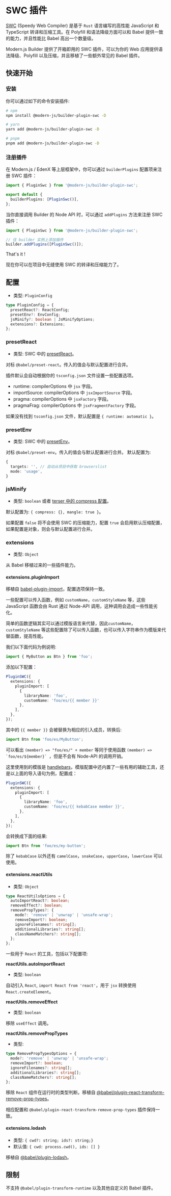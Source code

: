 # SWC 插件

[SWC](https://swc.rs/) (Speedy Web Compiler) 是基于 `Rust` 语言编写的高性能 JavaScript 和 TypeScript 转译和压缩工具。在 Polyfill 和语法降级方面可以和 Babel 提供一致的能力，并且性能比 Babel 高出一个数量级。

Modern.js Builder 提供了开箱即用的 SWC 插件，可以为你的 Web 应用提供语法降级、Polyfill 以及压缩，并且移植了一些额外常见的 Babel 插件。

## 快速开始

### 安装

你可以通过如下的命令安装插件:

```bash
# npm
npm install @modern-js/builder-plugin-swc -D

# yarn
yarn add @modern-js/builder-plugin-swc -D

# pnpm
pnpm add @modern-js/builder-plugin-swc -D
```

### 注册插件

在 Modern.js / EdenX 等上层框架中，你可以通过 `builderPlugins` 配置项来注册 SWC 插件：

```ts
import { PluginSwc } from '@modern-js/builder-plugin-swc';

export default {
  builderPlugins: [PluginSwc()],
};
```

当你直接调用 Builder 的 Node API 时，可以通过 `addPlugins` 方法来注册 SWC 插件：

```js
import { PluginSwc } from '@modern-js/builder-plugin-swc';

// 往 builder 实例上添加插件
builder.addPlugins([PluginSwc()]);
```

That's it !

现在你可以在项目中无缝使用 SWC 的转译和压缩能力了。

## 配置

- 类型: `PluginConfig`

```ts
type PluginConfig = {
  presetReact?: ReactConfig;
  presetEnv?: EnvConfig;
  jsMinify?: boolean | JsMinifyOptions;
  extensions?: Extensions;
};
```

### presetReact

- 类型: SWC 中的 [presetReact](https://swc.rs/docs/configuration/compilation#jsctransformreact)。

对标 `@babel/preset-react`。传入的值会与默认配置进行合并。

插件默认会自动根据你的 `tsconfig.json` 文件设置一些配置选项。

- runtime: compilerOptions 中 `jsx` 字段。
- importSource: compilerOptions 中 `jsxImportSource` 字段。
- pragma: compilerOptions 中 `jsxFactory` 字段。
- pragmaFrag: compilerOptions 中 `jsxFragmentFactory` 字段。

如果没有找到 `tsconfig.json` 文件，默认配置是 `{ runtime: automatic }`。

### presetEnv

- 类型: SWC 中的 [presetEnv](https://swc.rs/docs/configuration/supported-browsers#options)。

对标 `@babel/preset-env`。传入的值会与默认配置进行合并。
默认配置为:

```ts
{
  targets: '', // 自动从项目中获取 browserslist
  mode: 'usage',
}
```

### jsMinify

- 类型: `boolean` 或者 [terser 中的 compress 配置](https://terser.org/docs/api-reference.html#compress-options)。

默认配置为: `{ compress: {}, mangle: true }`。

如果配置 `false` 将不会使用 SWC 的压缩能力，配置 `true` 会启用默认压缩配置，如果配置是对象，则会与默认配置进行合并。

### extensions

- 类型: `Object`

从 Babel 移植过来的一些插件能力。

#### extensions.pluginImport

移植自 [babel-plugin-import](https://github.com/umijs/babel-plugin-import)，配置选项保持一致。

一些配置可以传入函数，例如 `customName`，`customStyleName` 等，这些 JavaScript 函数会由 Rust 通过 Node-API 调用，这种调用会造成一些性能劣化。

简单的函数逻辑其实可以通过模版语言来代替，因此`customName`，`customStyleName` 等这些配置除了可以传入函数，也可以传入字符串作为模版来代替函数，提高性能。

我们以下面代码为例说明:

```ts
import { MyButton as Btn } from 'foo';
```

添加以下配置：

```ts
PluginSWC({
  extensions: {
    pluginImport: [
      {
        libraryName: 'foo',
        customName: 'foo/es/{{ member }}'
      },
    ],
  },
});
```

其中的 `{{ member }}` 会被替换为相应的引入成员，转换后:

```ts
import Btn from 'foo/es/MyButton';
```

可以看出 `(member) => "foo/es/" + member` 等同于使用函数 ```(member) => `foo/es/${member}` ```，但是不会有 Node-API 的调用开销。

这里使用到的模版是 [handlebars](https://handlebarsjs.com)，模版配置中还内置了一些有用的辅助工具，还是以上面的导入语句为例，配置成：

```ts
PluginSWC({
  extensions: {
    pluginImport: [
      {
        libraryName: 'foo',
        customName: 'foo/es/{{ kebabCase member }}',
      },
    ],
  },
});
```

会转换成下面的结果:

```ts
import Btn from 'foo/es/my-button';
```

除了 `kebabCase` 以外还有 `camelCase`，`snakeCase`，`upperCase`，`lowerCase` 可以使用。

#### extensions.reactUtils

- 类型: `Object`

```ts
type ReactUtilsOptions = {
  autoImportReact?: boolean;
  removeEffect?: boolean;
  removePropTypes?: {
    mode?: 'remove' | 'unwrap' | 'unsafe-wrap';
    removeImport?: boolean;
    ignoreFilenames?: string[];
    additionalLibraries?: string[];
    classNameMatchers?: string[];
  };
};
```

一些用于 `React` 的工具，包括以下配置项:

**reactUtils.autoImportReact**

- 类型: `boolean`

自动引入 `React`, `import React from 'react'`，用于 `jsx` 转换使用 `React.createElement`。

**reactUtils.removeEffect**

- 类型: `boolean`

移除 `useEffect` 调用。

**reactUtils.removePropTypes**

- 类型:

```ts
type RemovePropTypesOptions = {
  mode?: 'remove' | 'unwrap' | 'unsafe-wrap';
  removeImport?: boolean;
  ignoreFilenames?: string[];
  additionalLibraries?: string[];
  classNameMatchers?: string[];
};
```

移除 `React` 组件在运行时的类型判断。移植自 [@babel/plugin-react-transform-remove-prop-types](https://github.com/oliviertassinari/babel-plugin-transform-react-remove-prop-types)。

相应配置和 `@babel/plugin-react-transform-remove-prop-types` 插件保持一致。

#### extensions.lodash

- 类型: `{ cwd?: string; ids?: string;}`
- 默认值: `{ cwd: process.cwd(), ids: [] }`

移植自 [@babel/plugin-lodash](https://github.com/lodash/babel-plugin-lodash)。

## 限制

不支持 `@babel/plugin-transform-runtime` 以及其他自定义的 Babel 插件。
